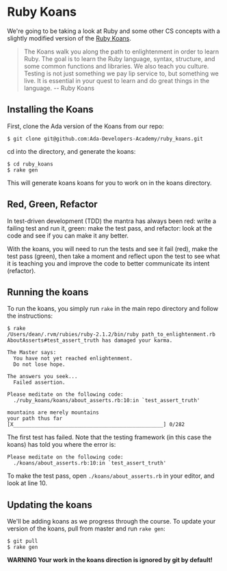 # Ruby Koans

We're going to be taking a look at Ruby and some other CS concepts
with a slightly modified version of the
[Ruby Koans](http://rubykoans.com/).

> The Koans walk you along the path to enlightenment in order to learn Ruby. The goal is to learn the Ruby language, syntax, structure, and some common functions and libraries. We also teach you culture. Testing is not just something we pay lip service to, but something we live. It is essential in your quest to learn and do great things in the language. -- Ruby Koans

## Installing the Koans

First, clone the Ada version of the Koans from our repo:

```
$ git clone git@github.com:Ada-Developers-Academy/ruby_koans.git
```

cd into the directory, and generate the koans:

```
$ cd ruby_koans
$ rake gen
```

This will generate koans koans for you to work on in the koans
directory.

## Red, Green, Refactor

In test-driven development (TDD) the mantra has always been red: write
a failing test and run it, green: make the test pass, and refactor:
look at the code and see if you can make it any better.

With the koans, you will need to run the tests and see it fail (red),
make the test pass (green), then take a moment and reflect upon the
test to see what it is teaching you and improve the code to better
communicate its intent (refactor).

## Running the koans

To run the koans, you simply run ```rake``` in the main repo directory
and follow the instructions:

```
$ rake
/Users/dean/.rvm/rubies/ruby-2.1.2/bin/ruby path_to_enlightenment.rb
AboutAsserts#test_assert_truth has damaged your karma.

The Master says:
  You have not yet reached enlightenment.
  Do not lose hope.

The answers you seek...
  Failed assertion.

Please meditate on the following code:
  ./ruby_koans/koans/about_asserts.rb:10:in `test_assert_truth'

mountains are merely mountains
your path thus far [X_________________________________________________] 0/282
```

The first test has failed. Note that the testing framework (in this
case the koans) has told you where the error is:

```
Please meditate on the following code:
  ./koans/about_asserts.rb:10:in `test_assert_truth'
```

To make the test pass, open ```./koans/about_asserts.rb``` in your
editor, and look at line 10.

## Updating the koans

We'll be adding koans as we progress through the course. To update
your version of the koans, pull from master and run ```rake gen```:

```
$ git pull
$ rake gen
```

**WARNING Your work in the koans direction is ignored by git by default!**

